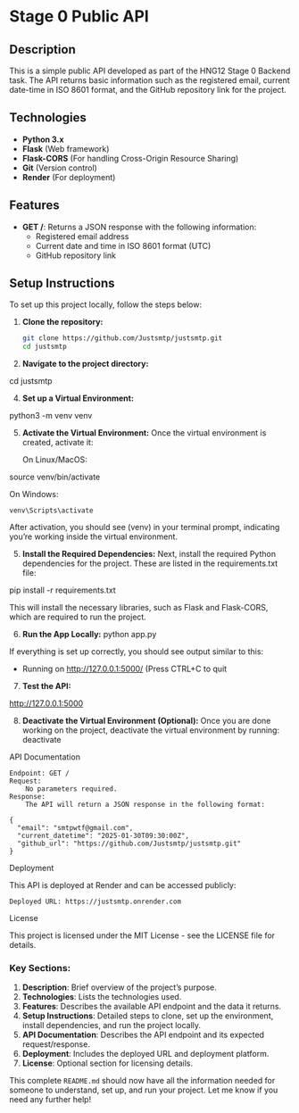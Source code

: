 # Stage 0 Public API

## Description
This is a simple public API developed as part of the HNG12 Stage 0 Backend task. The API returns basic information such as the registered email, current date-time in ISO 8601 format, and the GitHub repository link for the project.

## Technologies
- **Python 3.x**
- **Flask** (Web framework)
- **Flask-CORS** (For handling Cross-Origin Resource Sharing)
- **Git** (Version control)
- **Render** (For deployment)

## Features
- **GET /**: Returns a JSON response with the following information:
  - Registered email address
  - Current date and time in ISO 8601 format (UTC)
  - GitHub repository link

## Setup Instructions

To set up this project locally, follow the steps below:

1. **Clone the repository:**
   ```bash
   git clone https://github.com/Justsmtp/justsmtp.git
   cd justsmtp

2. **Navigate to the project directory:**
   
cd justsmtp

4. **Set up a Virtual Environment:**

python3 -m venv venv

5. **Activate the Virtual Environment:**
Once the virtual environment is created, activate it:

    On Linux/MacOS:

source venv/bin/activate

On Windows:

    venv\Scripts\activate

After activation, you should see (venv) in your terminal prompt, indicating you’re working inside the virtual environment.

5. **Install the Required Dependencies:**
Next, install the required Python dependencies for the project. These are listed in the requirements.txt file:

pip install -r requirements.txt

This will install the necessary libraries, such as Flask and Flask-CORS, which are required to run the project.

6. **Run the App Locally:**
python app.py

If everything is set up correctly, you should see output similar to this:

 * Running on http://127.0.0.1:5000/ (Press CTRL+C to quit

 7. **Test the API:**

 http://127.0.0.1:5000
 
 8. **Deactivate the Virtual Environment (Optional):**
 Once you are done working on the project, deactivate the virtual environment by running:
 deactivate

 
 API Documentation

    Endpoint: GET /
    Request:
        No parameters required.
    Response:
        The API will return a JSON response in the following format:

    {
      "email": "smtpwtf@gmail.com",
      "current_datetime": "2025-01-30T09:30:00Z",
      "github_url": "https://github.com/Justsmtp/justsmtp.git"
    }

Deployment

This API is deployed at Render and can be accessed publicly:

    Deployed URL: https://justsmtp.onrender.com

License

This project is licensed under the MIT License - see the LICENSE file for details.


### **Key Sections**:
1. **Description**: Brief overview of the project’s purpose.
2. **Technologies**: Lists the technologies used.
3. **Features**: Describes the available API endpoint and the data it returns.
4. **Setup Instructions**: Detailed steps to clone, set up the environment, install dependencies, and run the project locally.
5. **API Documentation**: Describes the API endpoint and its expected request/response.
6. **Deployment**: Includes the deployed URL and deployment platform.
7. **License**: Optional section for licensing details.

This complete `README.md` should now have all the information needed for someone to understand, set up, and run your project. Let me know if you need any further help!

